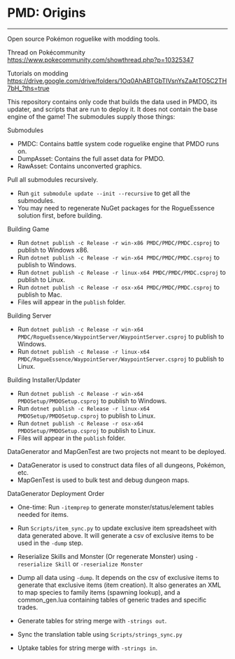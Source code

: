 # PMD: Origins #

---

Open source Pokémon roguelike with modding tools.

Thread on Pokécommunity
https://www.pokecommunity.com/showthread.php?p=10325347

Tutorials on modding
https://drive.google.com/drive/folders/1Oq0AhABTGbTIVsnYsZaAtTO5C2TH7bH_?ths=true

This repository contains only code that builds the data used in PMDO, its updater, and scripts that are run to deploy it.  It does not contain the base engine of the game!  The submodules supply those things:

Submodules
* PMDC: Contains battle system code roguelike engine that PMDO runs on.
* DumpAsset: Contains the full asset data for PMDO.
* RawAsset: Contains unconverted graphics.

Pull all submodules recursively.
* Run `git submodule update --init --recursive` to get all the submodules.
* You may need to regenerate NuGet packages for the RogueEssence solution first, before building.

Building Game
* Run `dotnet publish -c Release -r win-x86 PMDC/PMDC/PMDC.csproj` to publish to Windows x86.
* Run `dotnet publish -c Release -r win-x64 PMDC/PMDC/PMDC.csproj` to publish to Windows.
* Run `dotnet publish -c Release -r linux-x64 PMDC/PMDC/PMDC.csproj` to publish to Linux.
* Run `dotnet publish -c Release -r osx-x64 PMDC/PMDC/PMDC.csproj` to publish to Mac.
* Files will appear in the `publish` folder.

Building Server
* Run `dotnet publish -c Release -r win-x64 PMDC/RogueEssence/WaypointServer/WaypointServer.csproj` to publish to Windows.
* Run `dotnet publish -c Release -r linux-x64 PMDC/RogueEssence/WaypointServer/WaypointServer.csproj` to publish to Linux.

Building Installer/Updater
* Run `dotnet publish -c Release -r win-x64 PMDOSetup/PMDOSetup.csproj` to publish to Windows.
* Run `dotnet publish -c Release -r linux-x64 PMDOSetup/PMDOSetup.csproj` to publish to Linux.
* Run `dotnet publish -c Release -r osx-x64 PMDOSetup/PMDOSetup.csproj` to publish to Linux.
* Files will appear in the `publish` folder.

DataGenerator and MapGenTest are two projects not meant to be deployed.
* DataGenerator is used to construct data files of all dungeons, Pokémon, etc.
* MapGenTest is used to bulk test and debug dungeon maps.

DataGenerator Deployment Order
* One-time: Run `-itemprep` to generate monster/status/element tables needed for items.
* Run `Scripts/item_sync.py` to update exclusive item spreadsheet with data generated above. It will generate a csv of exclusive items to be used in the `-dump` step.

* Reserialize Skills and Monster (Or regenerate Monster) using `-reserialize Skill` or `-reserialize Monster`
* Dump all data using `-dump`.  It depends on the csv of exclusive items to generate that exclusive items (item creation). It also generates an XML to map species to family items (spawning lookup), and a common_gen.lua containing tables of generic trades and specific trades.

* Generate tables for string merge with `-strings out`.
* Sync the translation table using `Scripts/strings_sync.py`
* Uptake tables for string merge with `-strings in`.